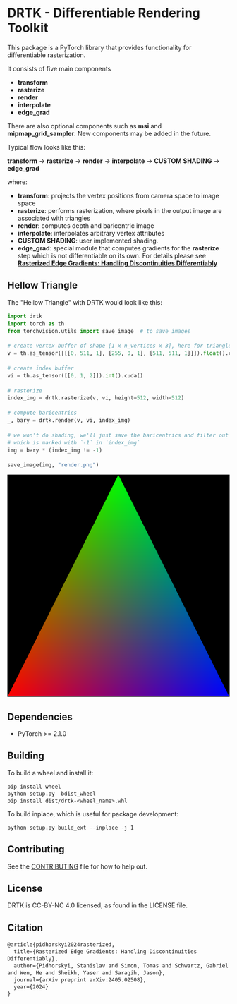 # DRTK - Differentiable Rendering Toolkit

This package is a PyTorch library that provides functionality for differentiable rasterization.

It consists of five main components

* **transform**
* **rasterize**
* **render**
* **interpolate**
* **edge_grad**

There are also optional components such as **msi** and **mipmap_grid_sampler**. New components may be added in the future.

Typical flow looks like this:

**transform** -> **rasterize** -> **render** -> **interpolate** -> **CUSTOM SHADING** -> **edge_grad**

where:
- **transform**: projects the vertex positions from camera space to image space
- **rasterize**: performs rasterization, where pixels in the output image are associated with triangles
- **render**: computes depth and baricentric image
- **interpolate**: interpolates arbitrary vertex attributes
- **CUSTOM SHADING**: user implemented shading.
- **edge_grad**: special module that computes gradients for the **rasterize** step which is not differentiable on its own. For details please see [**Rasterized Edge Gradients: Handling Discontinuities Differentiably**](https://arxiv.org/abs/2405.02508)

## Hellow Triangle
The "Hellow Triangle" with DRTK would look like this:
```python
import drtk
import torch as th
from torchvision.utils import save_image  # to save images

# create vertex buffer of shape [1 x n_vertices x 3], here for triangle `n_vertices` == 3
v = th.as_tensor([[[0, 511, 1], [255, 0, 1], [511, 511, 1]]]).float().cuda()

# create index buffer
vi = th.as_tensor([[0, 1, 2]]).int().cuda()

# rasterize
index_img = drtk.rasterize(v, vi, height=512, width=512)

# compute baricentrics
_, bary = drtk.render(v, vi, index_img)

# we won't do shading, we'll just save the baricentrics and filter out the empty region
# which is marked with `-1` in `index_img`
img = bary * (index_img != -1)

save_image(img, "render.png")
```

![hellow triangle](doc/hellow_triangle.png)

## Dependencies
* PyTorch >= 2.1.0

## Building

To build a wheel and install it:
```
pip install wheel
python setup.py  bdist_wheel
pip install dist/drtk-<wheel_name>.whl
```

To build inplace, which is useful for package development:
```
python setup.py build_ext --inplace -j 1
```

## Contributing

See the [CONTRIBUTING](CONTRIBUTING.md) file for how to help out.

## License
DRTK is CC-BY-NC 4.0 licensed, as found in the LICENSE file.

## Citation
```
@article{pidhorskyi2024rasterized,
  title={Rasterized Edge Gradients: Handling Discontinuities Differentiably},
  author={Pidhorskyi, Stanislav and Simon, Tomas and Schwartz, Gabriel and Wen, He and Sheikh, Yaser and Saragih, Jason},
  journal={arXiv preprint arXiv:2405.02508},
  year={2024}
}
```
